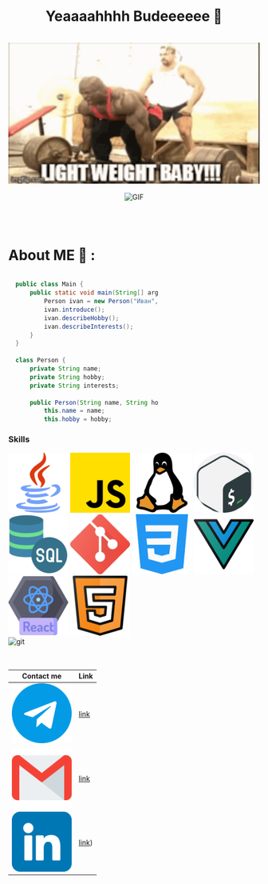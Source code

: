 <h1 align="center">Yeaaaahhhh Budeeeeee 👋 </h1>

<br>

<div align="center">
  <img hight="300" width="700" alt="GIF" align="center"  src="https://raw.githubusercontent.com/panifedov/Panifedov/main/icons/light-weight.gif">
</div>

<br>

<div align="center">
<img hight="300" width="700" alt="GIF" align="center"  src="https://www.codewars.com/users/panifedov/badges/large?logo=false">
</div>

</br>
</br>
</br>


# About ME 💬 :





  <div style="width: 300px; height: 300px; overflow: auto;">
    
  ```Java
    public class Main {
        public static void main(String[] args) {
            Person ivan = new Person("Иван", "поднимать тяжёлые железяки в качалке", "веб разработка");
            ivan.introduce();
            ivan.describeHobby();
            ivan.describeInterests();
        }
    }
    
    class Person {
        private String name;
        private String hobby;
        private String interests;
    
        public Person(String name, String hobby, String interests) {
            this.name = name;
            this.hobby = hobby;
            this.interests = interests;
        }
    
        public String getName() {
            return name;
        }
    
        public String getHobby() {
            return hobby;
        }
    
        public String getInterests() {
            return interests;
        }
    
        public void introduce() {
            System.out.println("Меня зовут " + name);
        }
    
        public void describeHobby() {
            System.out.println("Моё хобби - " + hobby);
        }
    
        public void describeInterests() {
            System.out.println("Всё остальное время я стараюсь уделять " + interests);
        }
    }
  ```
</div>

### Skills
<div style="display=flex; justify-content=space-beetwen">
  
  <div>
    <img src="https://raw.githubusercontent.com/panifedov/Panifedov/main/icons/java.png" alt="git" width="120" hight="50"></img>
    <img src="https://raw.githubusercontent.com/panifedov/Panifedov/main/icons/js.png" alt="git" width="120" hight="50"></img>
    <img src="https://raw.githubusercontent.com/panifedov/Panifedov/main/icons/linux.png" alt="git" width="120" hight="50"></img>
    <img src="https://raw.githubusercontent.com/panifedov/Panifedov/main/icons/gnu-bash.png" alt="git" width="120" hight="50"></img>
    <img src="https://raw.githubusercontent.com/panifedov/Panifedov/main/icons/sql-server.png" alt="git" width="120" hight="50"></img>
    <img src="https://raw.githubusercontent.com/panifedov/Panifedov/main/icons/social.png" alt="git" width="120" hight="50"></img>
    <img src="https://raw.githubusercontent.com/panifedov/Panifedov/main/icons/css-3.png" alt="git" width="120" hight="50"></img>
    <img src="https://raw.githubusercontent.com/panifedov/Panifedov/main/icons/document.png" alt="git" width="120" hight="50"></img>
    <img src="https://raw.githubusercontent.com/panifedov/Panifedov/main/icons/react.png" alt="git" width="120" hight="50"></img>
    <img src="https://raw.githubusercontent.com/panifedov/Panifedov/main/icons/web.png" alt="git" width="120" hight="50"></img>
  </div>

  <div>
    <img src="https://raw.githubusercontent.com/panifedov/Panifedov/main/icons/lvlUp.gif" alt="git" width="250" hight="250"></img>
  </div>
    
</div>

<br>
<br>

| Сontact me |Link |
|--|--|
|<img src="https://raw.githubusercontent.com/panifedov/Panifedov/main/icons/telegram.png" alt="git" width="120" hight="120"></img> | [link](https://t.me/IvanPanifedov) |
|<img src="https://raw.githubusercontent.com/panifedov/Panifedov/main/icons/gmail.png" alt="git" width="120" hight="120"></img> | [link](mailto:ivan.panifedov@gmail.com) |
|<img src="https://raw.githubusercontent.com/panifedov/Panifedov/main/icons/linkedin.png" alt="git" width="120" hight="120"></img> | [link](https://www.linkedin.com/in/ivan-panifedov-0b1097290/)) |
